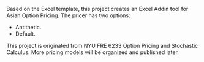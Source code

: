 Based on the Excel template, this project creates an Excel Addin tool for Asian Option Pricing. The pricer has two options:

- Antithetic. 
- Default.

This project is originated from NYU FRE 6233 Option Pricing and Stochastic Calculus. More pricing models will be organized and published later. 
